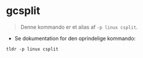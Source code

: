 # gcsplit

> Denne kommando er et alias af `-p linux csplit`.

- Se dokumentation for den oprindelige kommando:

`tldr -p linux csplit`
